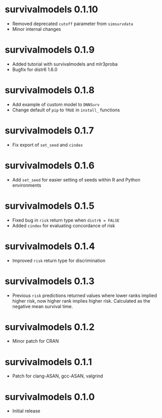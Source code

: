 # survivalmodels 0.1.10

* Removed deprecated `cutoff` parameter from `simsurvdata`
* Minor internal changes

# survivalmodels 0.1.9

* Added tutorial with survivalmodels and mlr3proba
* Bugfix for distr6 1.6.0

# survivalmodels 0.1.8

* Add example of custom model to `DNNSurv`
* Change default of `pip` to `TRUE` in `install_` functions

# survivalmodels 0.1.7

* Fix export of `set_seed` and `cindex`

# survivalmodels 0.1.6

* Add `set_seed` for easier setting of seeds within R and Python environments

# survivalmodels 0.1.5

* Fixed bug in `risk` return type when `distr6 = FALSE`
* Added `cindex` for evaluating concordance of risk

# survivalmodels 0.1.4

* Improved `risk` return type for discrimination

# survivalmodels 0.1.3

* Previous `risk` predictions returned values where lower ranks implied higher risk, now higher rank implies higher risk. Calculated as the negative mean survival time.

# survivalmodels 0.1.2

* Minor patch for CRAN

# survivalmodels 0.1.1

* Patch for clang-ASAN, gcc-ASAN, valgrind

# survivalmodels 0.1.0

- Initial release
